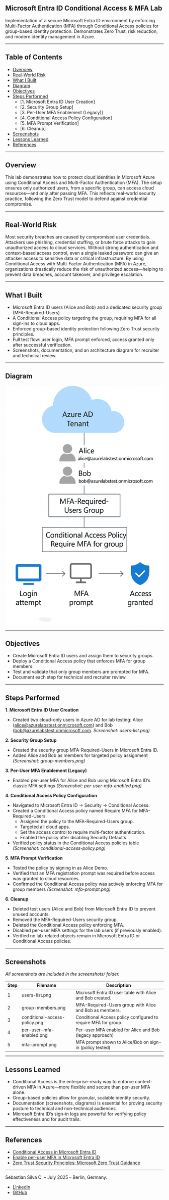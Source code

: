 ## Microsoft Entra ID Conditional Access & MFA Lab

Implementation of a secure Microsoft Entra ID environment by enforcing Multi-Factor Authentication (MFA) through Conditional Access policies for group-based identity protection. Demonstrates Zero Trust, risk reduction, and modern identity management in Azure.

---

## Table of Contents

- [Overview](#overview)
- [Real-World Risk](#real-world-risk)
- [What I Built](#what-i-built)
- [Diagram](#diagram)
- [Objectives](#objectives)
- [Steps Performed](#steps-performed)
  - [1. Microsoft Entra ID User Creation]
  - [2. Security Group Setup]
  - [3. Per-User MFA Enablement (Legacy)]
  - [4. Conditional Access Policy Configuration]
  - [5. MFA Prompt Verification]
  - [6. Cleanup]
- [Screenshots](#screenshots)
- [Lessons Learned](#lessons-learned)
- [References](#references)

---

## Overview

This lab demonstrates how to protect cloud identities in Microsoft Azure using Conditional Access and Multi-Factor Authentication (MFA). The setup ensures only authorized users, from a specific group, can access cloud resources—and only after passing MFA. This reflects real-world security practice, following the Zero Trust model to defend against credential compromise.

---

## Real-World Risk

Most security breaches are caused by compromised user credentials. Attackers use phishing, credential stuffing, or brute force attacks to gain unauthorized access to cloud services. Without strong authentication and context-based access control, even a single leaked password can give an attacker access to sensitive data or critical infrastructure.
By using Conditional Access with Multi-Factor Authentication (MFA) in Azure, organizations drastically reduce the risk of unauthorized access—helping to prevent data breaches, account takeover, and privilege escalation.

---

## What I Built

- Microsoft Entra ID users (Alice and Bob) and a dedicated security group (MFA-Required-Users)
- A Conditional Access policy targeting the group, requiring MFA for all sign-ins to cloud apps.
- Enforced group-based identity protection following Zero Trust security principles.
- Full test flow: user login, MFA prompt enforced, access granted only after successful verification.
- Screenshots, documentation, and an architecture diagram for recruiter and technical review.

---

## Diagram

![Architecture Diagram](diagram.png)

---

## Objectives

- Create Microsoft Entra ID users and assign them to security groups.
- Deploy a Conditional Access policy that enforces MFA for group members.
- Test and validate that only group members are prompted for MFA.
- Document each step for technical and recruiter review.

---

## Steps Performed

**1. Microsoft Entra ID User Creation**
   - Created two cloud-only users in Azure AD for lab testing: Alice (alice@azurelabstest.onmicrosoft.com) and Bob (bob@azurelabstest.onmicrosoft.com. *Screenshot: users-list.png)*

**2. Security Group Setup**
   - Created the security group MFA-Required-Users in Microsoft Entra ID.
   - Added Alice and Bob as members for targeted policy assignment *(Screenshot: group-members.png)*

**3. Per-User MFA Enablement (Legacy)**
   - Enabled per-user MFA for Alice and Bob using Microsoft Entra ID’s classic MFA settings *(Screenshot: per-user-mfa-enabled.png)*

**4. Conditional Access Policy Configuration**
   - Navigated to Microsoft Entra ID → Security → Conditional Access.
   - Created a Conditional Access policy named Require MFA for MFA-Required-Users.
     - Assigned the policy to the MFA-Required-Users group.
     - Targeted all cloud apps.
     - Set the access control to require multi-factor authentication.
     - Enabled the policy after disabling Security Defaults.
   - Verified policy status in the Conditional Access policies table *(Screenshot: conditional-access-policy.png)*

**5. MFA Prompt Verification**
   - Tested the policy by signing in as Alice Demo.
   - Verified that an MFA registration prompt was required before access was granted to cloud resources.
   - Confirmed the Conditional Access policy was actively enforcing MFA for group members *(Screenshot: mfa-prompt.png)*

**6. Cleanup**
   - Deleted test users (Alice and Bob) from Microsoft Entra ID to prevent unused accounts.
   - Removed the MFA-Required-Users security group.
   - Deleted the Conditional Access policy enforcing MFA.
   - Disabled per-user MFA settings for the lab users (if previously enabled).
   - Verified no lab-related objects remain in Microsoft Entra ID or Conditional Access policies.

---

## Screenshots

*All screenshots are included in the screenshots/ folder.*

| Step | Filename                      | Description                                                   |
| ---- | ----------------------------- | ------------------------------------------------------------- |
| 1    | users-list.png                | Microsoft Entra ID user table with Alice and Bob created.     |
| 2    | group-members.png             | MFA-Required-Users group with Alice and Bob as members.       |
| 3    | conditional-access-policy.png | Conditional Access policy configured to require MFA for group.|
| 4    | per-user-mfa-enabled.png      | Per-user MFA enabled for Alice and Bob (legacy approach)      |
| 5    | mfa-prompt.png                | MFA prompt shown to Alice/Bob on sign-in (policy tested)      |

---

## Lessons Learned

- Conditional Access is the enterprise-ready way to enforce context-driven MFA in Azure—more flexible and secure than per-user MFA alone.
- Group-based policies allow for granular, scalable identity security.
- Documentation (screenshots, diagrams) is essential for proving security posture to technical and non-technical audiences.
- Microsoft Entra ID’s sign-in logs are powerful for verifying policy effectiveness and for audit trails.

---

## References

- [Conditional Access in Microsoft Entra ID](https://learn.microsoft.com/en-us/entra/identity/conditional-access/)
- [Enable per-user MFA in Microsoft Entra ID](https://learn.microsoft.com/en-us/entra/identity/authentication/tutorial-enable-azure-mfa)
- [Zero Trust Security Principles: Microsoft Zero Trust Guidance](https://www.microsoft.com/en-us/security/business/zero-trust)

---

Sebastian Silva C. – July 2025 – Berlin, Germany.
- [LinkedIn](https://www.linkedin.com/in/sebastiansilc/)
- [GitHub](https://github.com/SebaSilC)
